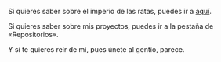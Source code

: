 Si quieres saber sobre el imperio de las ratas, puedes ir a [aquí](https://github.com/allnulled/el-imperio-de-las-ratas/blob/main/README.md).

Si quieres saber sobre mis proyectos, puedes ir a la pestaña de «Repositorios».

Y si te quieres reír de mí, pues únete al gentío, parece.
